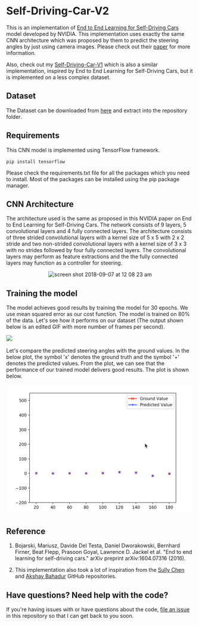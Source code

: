 # Self-Driving-Car-V2
This is an implementation of [End to End Learning for Self-Driving Cars](https://devblogs.nvidia.com/deep-learning-self-driving-cars/) model developed by NVIDIA. This implementation uses exactly the same CNN architecture which was proposed by them to predict the steering angles by just using camera images. Please check out their [paper](https://arxiv.org/abs/1604.07316) for more information.

Also, check out my [Self-Driving-Car-V1](https://github.com/aravindmanoharan/Self-Driving-Car-V1) which is also a similar implementation, inspired by End to End Learning for Self-Driving Cars, but it is implemented on a less complex dataset.

## Dataset

The Dataset can be downloaded from [here](https://github.com/SullyChen/driving-datasets) and extract into the repository folder.

## Requirements

This CNN model is implemented using TensorFlow framework.

```
pip install tensorflow
```

Please check the requirements.txt file for all the packages which you need to install. Most of the packages can be installed using the pip package manager.

## CNN Architecture

The architecture used is the same as proposed in this NVIDIA paper on End to End Learning for Self-Driving Cars. The network consists of 9 layers, 5 convolutional layers and 4 fully connected layers. The architecture consists of three strided convolutional layers with a kernel size of 5 x 5 with 2 x 2 stride and two non-strided convolutional layers with a kernel size of 3 x 3 with no strides followed by four fully connected layers. The convolutional layers may perform as feature extractions and the the fully connected layers may function as a controller for steering.

<p align="center">
  <img width="509" alt="screen shot 2018-09-07 at 12 08 23 am" src="https://user-images.githubusercontent.com/35612880/45203929-90aa7800-b232-11e8-80f9-336fbacb74aa.png">
</p>

## Training the model

The model achieves good results by training the model for 30 epochs. We use mean squared error as our cost function. The model is trained on 80% of the data. Let's see how it performs on our dataset (The output shown below is an edited GIF with more number of frames per second).

![](final.gif)

Let's compare the predicted steering angles with the ground values. In the below plot, the symbol 'x' denotes the ground truth and the symbol '+' denotes the predicted values. From the plot, we can see that the performance of our trained model delivers good results. The plot is shown below.

![](plot.gif)

## Reference

1. Bojarski, Mariusz, Davide Del Testa, Daniel Dworakowski, Bernhard Firner, Beat Flepp, Prasoon Goyal, Lawrence D. Jackel et al. "End to end learning for self-driving cars." arXiv preprint arXiv:1604.07316 (2016).

2. This implementation also took a lot of inspiration from the [Sully Chen](https://github.com/SullyChen/Autopilot-TensorFlow) and [Akshay Bahadur](https://github.com/akshaybahadur21/Autopilot/tree/master/Autopilot_V2) GitHub repositories. 

## Have questions? Need help with the code?

If you're having issues with or have questions about the code, [file an issue](https://github.com/aravindmanoharan/Self-Driving-Car-V2/issues) in this repository so that I can get back to you soon.
